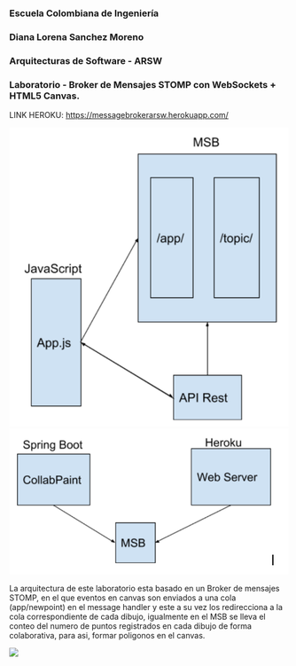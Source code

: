 ### Escuela Colombiana de Ingeniería
### Diana Lorena Sanchez Moreno
### Arquitecturas de Software - ARSW
### Laboratorio - Broker de Mensajes STOMP con WebSockets + HTML5 Canvas.

LINK HEROKU: https://messagebrokerarsw.herokuapp.com/

![](img/arquitectura.png)
![](img/arquitectura2.png)

La arquitectura de este laboratorio esta basado en un Broker de mensajes STOMP, en el que eventos en canvas son enviados a una cola (app/newpoint) en el message handler y este a su vez los redirecciona a la cola correspondiente de cada dibujo, igualmente en el MSB se lleva el conteo del numero de puntos registrados en cada dibujo de forma colaborativa, para asi, formar poligonos en el canvas.

![](img/P2-AD.png)



